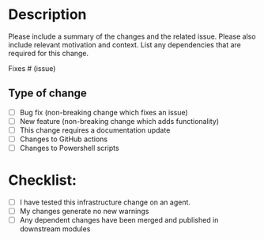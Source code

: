 # Description

Please include a summary of the changes and the related issue. Please also include relevant motivation and context. List any dependencies that are required for this change.

Fixes # (issue)

## Type of change

- [ ] Bug fix (non-breaking change which fixes an issue)
- [ ] New feature (non-breaking change which adds functionality)
- [ ] This change requires a documentation update
- [ ] Changes to GitHub actions
- [ ] Changes to Powershell scripts

# Checklist:

- [ ] I have tested this infrastructure change on an agent.
- [ ] My changes generate no new warnings
- [ ] Any dependent changes have been merged and published in downstream modules
